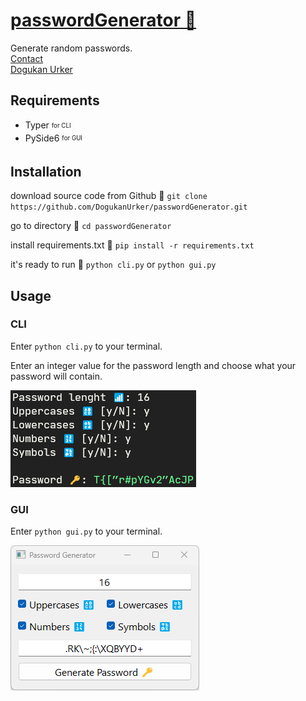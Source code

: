 # [passwordGenerator 🔑](https://dogukanurker.com/passwordgenerator)

Generate random passwords.
<br/>
[Contact](mailto:dogukanurker@icloud.com)<br/>
[Dogukan Urker](https://dogukanurker.com)

## Requirements

- Typer <sub><sup>for CLI</sup></sub>
- PySide6 <sub><sup>for GUI</sup></sub>

## Installation

download source code from Github 💾
`git clone https://github.com/DogukanUrker/passwordGenerator.git`

go to directory 📁
`cd passwordGenerator`

install requirements.txt 🔽
`pip install -r requirements.txt`

it's ready to run 🎉
`python cli.py` or `python gui.py`

## Usage

### CLI

Enter `python cli.py` to your terminal.

Enter an integer value for the password length and choose what your password will contain.

![CLI](/images/cli.png)

### GUI

Enter `python gui.py` to your terminal.

![GUI](/images/gui2.png)
